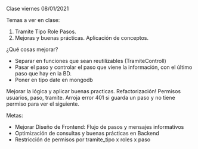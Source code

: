Clase viernes 08/01/2021

Temas a ver en clase:
1) Tramite Tipo Role Pasos.
2) Mejoras y buenas prácticas. Aplicación de conceptos.

¿Qué cosas mejorar?
- Separar en funciones que sean reutilizables (TramiteControll)
- Pasar el paso y controlar el paso que viene la información, con el último paso que hay en la BD.
- Poner en tipo date en mongodb

Mejorar la lógica y aplicar buenas practicas. Refactorización!
Permisos usuarios, paso, tramite. Arroja error 401 si guarda un paso y no tiene permiso para ver el siguiente.

Metas:
- Mejorar Diseño de Frontend: Flujo de pasos y mensajes informativos
- Optimización de consultas y buenas prácticas en Backend
- Restricción de permisos por tramite_tipo x roles x paso



